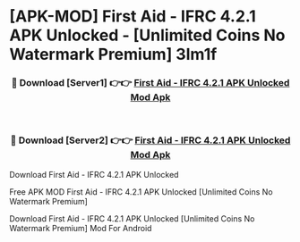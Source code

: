 # [APK-MOD] First Aid - IFRC 4.2.1 APK Unlocked - [Unlimited Coins No Watermark Premium] 3lm1f



<div align="center">
<h3>🔴 Download [Server1] 👉👉 <a href="https://momento.my/?title=First_Aid_-_IFRC_4.2.1_APK_Unlocked">First Aid - IFRC 4.2.1 APK Unlocked Mod Apk</a></h3><br>

<h3>🔴 Download [Server2] 👉👉 <a href="https://momento.my/?title=First_Aid_-_IFRC_4.2.1_APK_Unlocked">First Aid - IFRC 4.2.1 APK Unlocked Mod Apk</a></h3>
</div>



Download First Aid - IFRC 4.2.1 APK Unlocked 

Free APK MOD First Aid - IFRC 4.2.1 APK Unlocked [Unlimited Coins No Watermark Premium]

Download First Aid - IFRC 4.2.1 APK Unlocked [Unlimited Coins No Watermark Premium] Mod For Android
